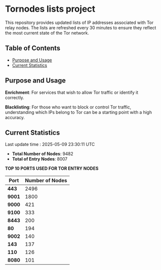 # Tornodes lists project

This repository provides updated lists of IP addresses associated with Tor relay nodes. The lists are refreshed every 30 minutes to ensure they reflect the most current state of the Tor network.

## Table of Contents

- [Purpose and Usage](#purpose-and-usage)
- [Current Statistics](#current-statistics)


## Purpose and Usage

**Enrichment**: For services that wish to allow Tor traffic or identify it correctly.

**Blacklisting**: For those who want to block or control Tor traffic, understanding which IPs belong to Tor can be a starting point with a high accuracy.

## Current Statistics

Last update time : 2025-05-09 23:30:11 UTC

- **Total Number of Nodes**: 9482
- **Total of Entry Nodes**: 8007

**TOP 10 PORTS USED FOR TOR ENTRY NODES**

| **Port** | **Number of Nodes** |
|------|-----------------|
| **443**   | 2496  |
| **9001**   | 1800  |
| **9000**   | 421  |
| **9100**   | 333  |
| **8443**   | 200  |
| **80**   | 194  |
| **9002**   | 140  |
| **143**   | 137  |
| **110**   | 126  |
| **8080**   | 101  |

